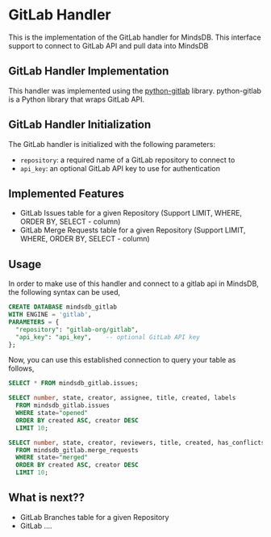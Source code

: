 # GitLab Handler

This is the implementation of the GitLab handler for MindsDB. This interface support to connect to GitLab API and pull data into MindsDB

## GitLab Handler Implementation

This handler was implemented using the [python-gitlab](https://github.com/python-gitlab/python-gitlab) library.
python-gitlab is a Python library that wraps GitLab API.

## GitLab Handler Initialization

The GitLab handler is initialized with the following parameters:

- `repository`: a required name of a GitLab repository to connect to
- `api_key`: an optional GitLab API key to use for authentication

## Implemented Features

- GitLab Issues table for a given Repository (Support LIMIT, WHERE, ORDER BY, SELECT - column)
- GitLab Merge Requests table for a given Repository (Support LIMIT, WHERE, ORDER BY, SELECT - column)

## Usage
In order to make use of this handler and connect to a gitlab api in MindsDB, the following syntax can be used,

~~~~sql
CREATE DATABASE mindsdb_gitlab
WITH ENGINE = 'gitlab',
PARAMETERS = {
  "repository": "gitlab-org/gitlab",
  "api_key": "api_key",    -- optional GitLab API key
};
~~~~

Now, you can use this established connection to query your table as follows,
~~~~sql
SELECT * FROM mindsdb_gitlab.issues;
~~~~

~~~~sql
SELECT number, state, creator, assignee, title, created, labels 
  FROM mindsdb_gitlab.issues
  WHERE state="opened"
  ORDER BY created ASC, creator DESC
  LIMIT 10;
~~~~

~~~~sql
SELECT number, state, creator, reviewers, title, created, has_conflicts
  FROM mindsdb_gitlab.merge_requests
  WHERE state="merged"
  ORDER BY created ASC, creator DESC
  LIMIT 10;
~~~~

## What is next??
- GitLab Branches table for a given Repository 
- GitLab ....
